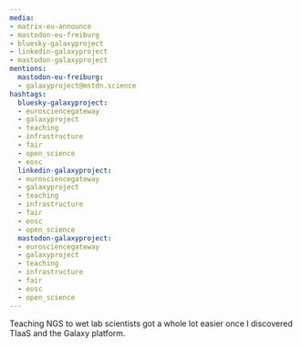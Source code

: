 ```yaml
---
media:
- matrix-eu-announce
- mastodon-eu-freiburg
- bluesky-galaxyproject
- linkedin-galaxyproject
- mastodon-galaxyproject
mentions:
  mastodon-eu-freiburg:
  - galaxyproject@mstdn.science
hashtags:
  bluesky-galaxyproject:
  - eurosciencegateway
  - galaxyproject
  - teaching
  - infrastructure
  - fair
  - open_science
  - eosc
  linkedin-galaxyproject:
  - eurosciencegateway
  - galaxyproject
  - teaching
  - infrastructure
  - fair
  - eosc
  - open_science
  mastodon-galaxyproject:
  - eurosciencegateway
  - galaxyproject
  - teaching
  - infrastructure
  - fair
  - eosc
  - open_science
---
```

Teaching NGS to wet lab scientists got a whole lot easier once I discovered TIaaS and the Galaxy platform.

